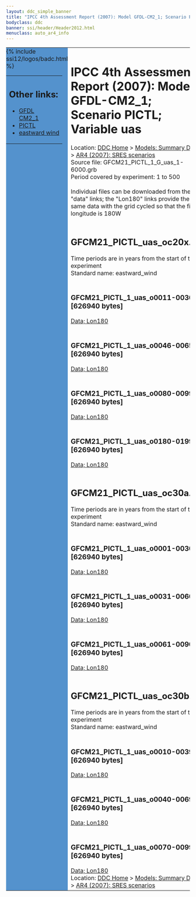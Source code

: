 ```yaml
---
layout: ddc_simple_banner
title: "IPCC 4th Assessment Report (2007): Model GFDL-CM2_1; Scenario PICTL; Variable uas"
bodyclass: ddc
banner: ssi/header/Header2012.html
menuclass: auto_ar4_info
---
```



<table width="100%" border="0" cellspacing="0" cellpadding="0" style="border-collapse: collapse;">
<tr style="margin:0;padding:0;border:0;">
<td style="margin:0;padding:0;border:0;height:1pt;width:150pt;background:#5492CD;" valign="top" >

<div id="lh-col2" class="auto_ar4_info">
<table class="menumain" bgcolor="#5492CD" cellspacing="0" width="100%" border="0">
<tr><td>
<h2> Other links:</h2>
<ul>
<li><a href="/auto/ar4/model-GFDL-CM2_1.html">GFDL<br/>CM2_1</a></li>
<li><a href="/auto/ar4/scenario-PICTL.html">PICTL</a></li>
<li><a href="/auto/ar4/var-eastward_wind.html">eastward wind</a></li>
</ul>
</td></tr>
{% include ssi12/logos/badc.html %}
</table>
</div>
</td>
<td><h1>IPCC 4th Assessment Report (2007): Model GFDL-CM2_1; Scenario PICTL; Variable uas</h1>

<!-- Breadcrumb1 -->
<div id="breadcrumb1" align="left">
Location: <a href="/index.html">DDC Home</a> > <a href="/sim/gcm_clim/">Models: Summary Data</a>
> <a href="/sim/gcm_clim/SRES_AR4/index.html">AR4 (2007): SRES scenarios</a>
</div>
<!-- End of Breadcrumb1 -->Source file: GFCM21_PICTL_1_G_uas_1-6000.grb
<br/>
Period covered by experiment: 1 to 500<br/>
<br/>Individual files can be downloaded from the "data" links; the "Lon180" links provide the same data
         with the grid cycled so that the first longitude is 180W<br/>
<br/><h2>GFCM21_PICTL_uas_oc20x.tar</h2>
Time periods are in years from the start of the experiment<br/>
Standard name: eastward_wind<br>
<br/><h3>GFCM21_PICTL_1_uas_o0011-0030.nc [626940 bytes]</h3>
<a href="/cgi-bin/downl/ar4_nc/uas/GFCM21_PICTL_1_uas_o0011-0030.nc">Data; </a><a href="/cgi-bin/downl/ar4_nc/uas/GFCM21_PICTL_1_uas_o0011-0030.cyto180.nc"> Lon180</a><br/>
<br/><h3>GFCM21_PICTL_1_uas_o0046-0065.nc [626940 bytes]</h3>
<a href="/cgi-bin/downl/ar4_nc/uas/GFCM21_PICTL_1_uas_o0046-0065.nc">Data; </a><a href="/cgi-bin/downl/ar4_nc/uas/GFCM21_PICTL_1_uas_o0046-0065.cyto180.nc"> Lon180</a><br/>
<br/><h3>GFCM21_PICTL_1_uas_o0080-0099.nc [626940 bytes]</h3>
<a href="/cgi-bin/downl/ar4_nc/uas/GFCM21_PICTL_1_uas_o0080-0099.nc">Data; </a><a href="/cgi-bin/downl/ar4_nc/uas/GFCM21_PICTL_1_uas_o0080-0099.cyto180.nc"> Lon180</a><br/>
<br/><h3>GFCM21_PICTL_1_uas_o0180-0199.nc [626940 bytes]</h3>
<a href="/cgi-bin/downl/ar4_nc/uas/GFCM21_PICTL_1_uas_o0180-0199.nc">Data; </a><a href="/cgi-bin/downl/ar4_nc/uas/GFCM21_PICTL_1_uas_o0180-0199.cyto180.nc"> Lon180</a><br/>
<br/><h2>GFCM21_PICTL_uas_oc30a.tar</h2>
Time periods are in years from the start of the experiment<br/>
Standard name: eastward_wind<br>
<br/><h3>GFCM21_PICTL_1_uas_o0001-0030.nc [626940 bytes]</h3>
<a href="/cgi-bin/downl/ar4_nc/uas/GFCM21_PICTL_1_uas_o0001-0030.nc">Data; </a><a href="/cgi-bin/downl/ar4_nc/uas/GFCM21_PICTL_1_uas_o0001-0030.cyto180.nc"> Lon180</a><br/>
<br/><h3>GFCM21_PICTL_1_uas_o0031-0060.nc [626940 bytes]</h3>
<a href="/cgi-bin/downl/ar4_nc/uas/GFCM21_PICTL_1_uas_o0031-0060.nc">Data; </a><a href="/cgi-bin/downl/ar4_nc/uas/GFCM21_PICTL_1_uas_o0031-0060.cyto180.nc"> Lon180</a><br/>
<br/><h3>GFCM21_PICTL_1_uas_o0061-0090.nc [626940 bytes]</h3>
<a href="/cgi-bin/downl/ar4_nc/uas/GFCM21_PICTL_1_uas_o0061-0090.nc">Data; </a><a href="/cgi-bin/downl/ar4_nc/uas/GFCM21_PICTL_1_uas_o0061-0090.cyto180.nc"> Lon180</a><br/>
<br/><h2>GFCM21_PICTL_uas_oc30b.tar</h2>
Time periods are in years from the start of the experiment<br/>
Standard name: eastward_wind<br>
<br/><h3>GFCM21_PICTL_1_uas_o0010-0039.nc [626940 bytes]</h3>
<a href="/cgi-bin/downl/ar4_nc/uas/GFCM21_PICTL_1_uas_o0010-0039.nc">Data; </a><a href="/cgi-bin/downl/ar4_nc/uas/GFCM21_PICTL_1_uas_o0010-0039.cyto180.nc"> Lon180</a><br/>
<br/><h3>GFCM21_PICTL_1_uas_o0040-0069.nc [626940 bytes]</h3>
<a href="/cgi-bin/downl/ar4_nc/uas/GFCM21_PICTL_1_uas_o0040-0069.nc">Data; </a><a href="/cgi-bin/downl/ar4_nc/uas/GFCM21_PICTL_1_uas_o0040-0069.cyto180.nc"> Lon180</a><br/>
<br/><h3>GFCM21_PICTL_1_uas_o0070-0099.nc [626940 bytes]</h3>
<a href="/cgi-bin/downl/ar4_nc/uas/GFCM21_PICTL_1_uas_o0070-0099.nc">Data; </a><a href="/cgi-bin/downl/ar4_nc/uas/GFCM21_PICTL_1_uas_o0070-0099.cyto180.nc"> Lon180</a><br/>
<!-- Breadcrumb2 -->
<div id="breadcrumb2" align="left">
Location: <a href="/index.html">DDC Home</a> > <a href="/sim/gcm_clim/">Models: Summary Data</a>
> <a href="/sim/gcm_clim/SRES_AR4/index.html">AR4 (2007): SRES scenarios</a>
</div>
<!-- End of Breadcrumb2 --></td></tr></table>
